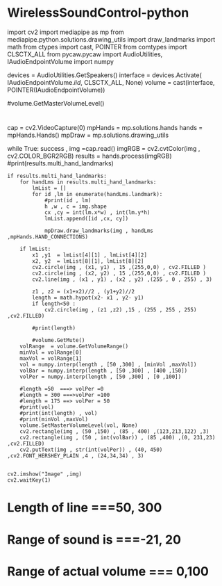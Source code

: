 # WirelessSoundControl-python


import cv2
import mediapipe as mp
from mediapipe.python.solutions.drawing_utils import draw_landmarks
import math
from ctypes import cast, POINTER
from comtypes import CLSCTX_ALL
from pycaw.pycaw import AudioUtilities, IAudioEndpointVolume
import numpy

devices = AudioUtilities.GetSpeakers()
interface = devices.Activate(
    IAudioEndpointVolume._iid_, CLSCTX_ALL, None)
volume = cast(interface, POINTER(IAudioEndpointVolume))

#volume.GetMasterVolumeLevel()
#

cap = cv2.VideoCapture(0)
mpHands = mp.solutions.hands
hands = mpHands.Hands()
mpDraw = mp.solutions.drawing_utils

while True:
    success , img =cap.read()
    imgRGB = cv2.cvtColor(img , cv2.COLOR_BGR2RGB)
    results = hands.process(imgRGB)
    #print(results.multi_hand_landmarks)

    if results.multi_hand_landmarks:
        for handLms in results.multi_hand_landmarks:
            lmList = []
            for id ,lm in enumerate(handLms.landmark):
                #print(id , lm)
                h ,w , c = img.shape
                cx ,cy = int(lm.x*w) , int(lm.y*h)
                lmList.append([id ,cx, cy])

                mpDraw.draw_landmarks(img , handLms ,mpHands.HAND_CONNECTIONS)
            
        if lmList:
            x1 ,y1  = lmList[4][1] , lmList[4][2]
            x2, y2  = lmList[8][1], lmList[8][2]
            cv2.circle(img , (x1, y1) , 15 ,(255,0,0) , cv2.FILLED )
            cv2.circle(img , (x2, y2) , 15 ,(255,0,0) , cv2.FILLED )
            cv2.line(img , (x1 , y1) , (x2 , y2) ,(255 , 0 , 255) , 3)

            z1 , z2 = (x1+x2)//2 , (y1+y2)//2
            length = math.hypot(x2- x1 , y2- y1)
            if length<50 :
                cv2.circle(img , (z1 ,z2) ,15 , (255 , 255 , 255) ,cv2.FILLED)
            
            #print(length)
            
            #volume.GetMute()
        volRange  = volume.GetVolumeRange()
        minVol = volRange[0]
        maxVol = volRange[1]
        vol = numpy.interp(length , [50 ,300] , [minVol ,maxVol])
        volBar = numpy.interp(length , [50 ,300] , [400 ,150])
        volPer = numpy.interp(length , [50 ,300] , [0 ,100])

        #length =50  ===> volPer =0
        #length = 300 ===>volPer =100
        #length = 175 ==> volPer = 50
        #print(vol)
        #print(int(length) , vol)
        #print(minVol ,maxVol)
        volume.SetMasterVolumeLevel(vol, None)
        cv2.rectangle(img , (50 ,150) , (85 , 400) ,(123,213,122) ,3)
        cv2.rectangle(img , (50 , int(volBar)) , (85 ,400) ,(0, 231,23) ,cv2.FILLED)
        cv2.putText(img , str(int(volPer)) , (40, 450) ,cv2.FONT_HERSHEY_PLAIN ,4 , (24,34,34) , 3)
        

    cv2.imshow("Image" ,img)
    cv2.waitKey(1)




# Length of line ===50, 300
# Range of sound is ===-21, 20
# Range of actual volume === 0,100
